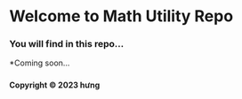 # Welcome to Math Utility Repo
### You will find in this repo...


*Coming soon...

### 

#### Copyright &#169; 2023 hưng